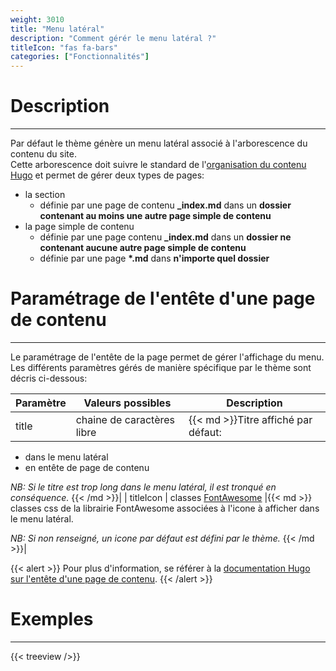 ```yaml
---
weight: 3010
title: "Menu latéral"
description: "Comment gérér le menu latéral ?"
titleIcon: "fas fa-bars"
categories: ["Fonctionnalités"]
---
```


# Description
---

Par défaut le thème génère un menu latéral associé à l'arborescence du contenu du site.  
Cette arborescence doit suivre le standard de l'[organisation du contenu Hugo](https://gohugo.io/content-management/organization/) et permet de gérer deux types de pages:
* la section
    * définie par une page de contenu **_index.md** dans un **dossier contenant au moins une autre page simple de contenu**
* la page simple de contenu
    * définie par une page contenu **_index.md** dans un **dossier ne contenant aucune autre page simple de contenu**
    * définie par une page **\*.md** dans **n'importe quel dossier**

# Paramétrage de l'entête d'une page de contenu
---

Le paramétrage de l'entête de la page permet de gérer l'affichage du menu.  
Les différents paramètres gérés de manière spécifique par le thème sont décris ci-dessous:

| Paramètre | Valeurs possibles | Description |
| --------- | ----------------- | ----------- |
| title | chaine de caractères libre |{{< md >}}Titre affiché par défaut:
* dans le menu latéral
* en entête de page de contenu

*NB: Si le titre est trop long dans le menu latéral, il est tronqué en conséquence.*
{{< /md >}}|
| titleIcon | classes [FontAwesome](https://fontawesome.com/icons?d=gallery&p=2&m=free) |{{< md >}}
classes css de la librairie FontAwesome associées à l'icone à afficher dans le menu latéral.

*NB: Si non renseigné, un icone par défaut est défini par le thème.*
{{< /md >}}|

{{< alert >}}
Pour plus d'information, se référer à la [documentation Hugo sur l'entête d'une page de contenu](https://gohugo.io/content-management/front-matter/).
{{< /alert >}}

# Exemples
---

{{< treeview />}}
